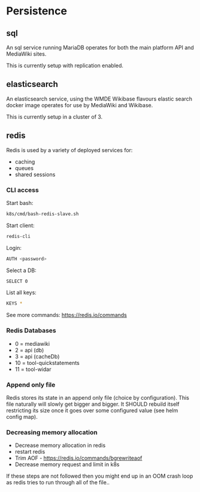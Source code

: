 # Persistence

## sql

An sql service running MariaDB operates for both the main platform API and MediaWiki sites.

This is currently setup with replication enabled.

## elasticsearch

An elasticsearch service, using the WMDE Wikibase flavours elastic search docker image operates for use by MediaWiki and Wikibase.

This is currently setup in a cluster of 3.

## redis

Redis is used by a variety of deployed services for:

- caching
- queues
- shared sessions

### CLI access

Start bash:

```sh
k8s/cmd/bash-redis-slave.sh
```

Start client:

```sh
redis-cli
```

Login:

```sh
AUTH <password>
```

Select a DB:

```sh
SELECT 0
```

List all keys:

```sh
KEYS *
```

See more commands: https://redis.io/commands

### Redis Databases

- 0 = mediawiki
- 2 = api (db)
- 3 = api (cacheDb)
- 10 = tool-quickstatements
- 11 = tool-widar

### Append only file

Redis stores its state in an append only file (choice by configuration).
This file naturally will slowly get bigger and bigger.
It SHOULD rebuild itself restricting its size once it goes over some configured value (see helm config map).

### Decreasing memory allocation

- Decrease memory allocation in redis
- restart redis
- Trim AOF - https://redis.io/commands/bgrewriteaof
- Decrease memory request and limit in k8s

If these steps are not followed then you might end up in an OOM crash loop as redis tries to run through all of the file..
